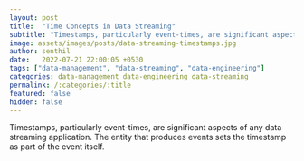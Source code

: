 ```yaml
---
layout: post
title:  "Time Concepts in Data Streaming"
subtitle: "Timestamps, particularly event-times, are significant aspects of any data streaming application."
image: assets/images/posts/data-streaming-timestamps.jpg
author: senthil
date:   2022-07-21 22:00:05 +0530
tags: ["data-management", "data-streaming", "data-engineering"]
categories: data-management data-engineering data-streaming
permalink: /:categories/:title
featured: false
hidden: false
---
```

Timestamps, particularly event-times, are significant aspects of any data streaming application. The entity that produces events sets the timestamp as part of the event itself.